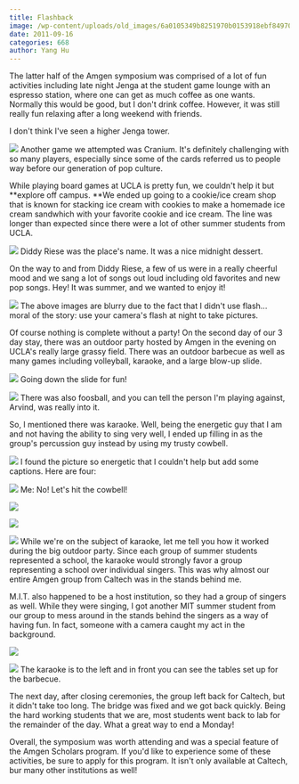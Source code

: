 ```yaml
---
title: Flashback
image: /wp-content/uploads/old_images/6a0105349b8251970b0153918ebf84970b-800wi.jpg
date: 2011-09-16
categories: 668
author: Yang Hu
---
```



The latter half of the Amgen symposium was comprised of a lot of fun activities including late night Jenga at the student game lounge with an espresso station, where one can get as much coffee as one wants. Normally this would be good, but I don't drink coffee. However, it was still really fun relaxing after a long weekend with friends.

I don't think I've seen a higher Jenga tower.


![](/old_images/6a0105349b8251970b014e8b8263cc970d-800wi.jpg)
Another game we attempted was Cranium. It's definitely challenging with so many players, especially since some of the cards referred us to people way before our generation of pop culture.

While playing board games at UCLA is pretty fun, we couldn't help it but **explore off campus. **We ended up going to a cookie/ice cream shop that is known for stacking ice cream with cookies to make a homemade ice cream sandwhich with your favorite cookie and ice cream. The line was longer than expected since there were a lot of other summer students from UCLA.


![](/old_images/6a0105349b8251970b01543561f27f970c-800wi.jpg)
Diddy Riese was the place's name. It was a nice midnight dessert.

On the way to and from Diddy Riese, a few of us were in a really cheerful mood and we sang a lot of songs out loud including old favorites and new pop songs. Hey! It was summer, and we wanted to enjoy it!

![](/old_images/6a0105349b8251970b0153918ecebe970b-800wi.jpg)
The above images are blurry due to the fact that I didn't use flash... moral of the story: use your camera's flash at night to take pictures.

Of course nothing is complete without a party! On the second day of our 3 day stay, there was an outdoor party hosted by Amgen in the evening on UCLA's really large grassy field. There was an outdoor barbecue as well as many games including volleyball, karaoke, and a large blow-up slide.


![](/old_images/6a0105349b8251970b0153918edf91970b-800wi.jpg)
Going down the slide for fun!

![](/old_images/6a0105349b8251970b0153918ee125970b-800wi.jpg)
There was also foosball, and you can tell the person I'm playing against, Arvind, was really into it.

So, I mentioned there was karaoke. Well, being the energetic guy that I am and not having the ability to sing very well, I ended up filling in as the group's percussion guy instead by using my trusty cowbell.


![](/old_images/6a0105349b8251970b0153918ee470970b-800wi.jpg)
I found the picture so energetic that I couldn't help but add some captions. Here are four:

![](/old_images/6a0105349b8251970b015435620d85970c-800wi.jpg)
Me: No! Let's hit the cowbell!

![](/old_images/caltech_as_it_happens/6a0105349b8251970b014e8b8288e5970d.jpg)


![](/old_images/6a0105349b8251970b014e8b8289e4970d-800wi.jpg)


![](/old_images/6a0105349b8251970b014e8b828a3f970d-800wi.jpg)
While we're on the subject of karaoke, let me tell you how it worked during the big outdoor party. Since each group of summer students represented a school, the karaoke would strongly favor a group representing a school over individual singers. This was why almost our entire Amgen group from Caltech was in the stands behind me.

M.I.T. also happened to be a host institution, so they had a group of singers as well. While they were singing, I got another MIT summer student from our group to mess around in the stands behind the singers as a way of having fun. In fact, someone with a camera caught my act in the background.


![](/old_images/6a0105349b8251970b014e8b829022970d-800wi.jpg)


![](/old_images/6a0105349b8251970b014e8b829158970d-800wi.jpg)
The karaoke is to the left and in front you can see the tables set up for the barbecue.

The next day, after closing ceremonies, the group left back for Caltech, but it didn't take too long. The bridge was fixed and we got back quickly. Being the hard working students that we are, most students went back to lab for the remainder of the day. What a great way to end a Monday!

Overall, the symposium was worth attending and was a special feature of the Amgen Scholars program. If you'd like to experience some of these activities, be sure to apply for this program. It isn't only available at Caltech, bur many other institutions as well!

